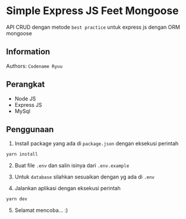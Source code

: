 Simple Express JS Feet Mongoose
===
API CRUD dengan metode `best practice` untuk express js dengan ORM mongoose

## Information
Authors:  `Codename Ryuu`

## Perangkat
- Node JS
- Express JS
- MySql

## Penggunaan
1. Install package yang ada di `package.json` dengan eksekusi perintah

```bash
yarn install
```

2. Buat file `.env` dan salin isinya dari `.env.example` 

3. Untuk `database` silahkan sesuaikan dengan yg ada di `.env`

4. Jalankan aplikasi dengan eksekusi perintah 

```bash
yarn dev
```

5. Selamat mencoba... :)
